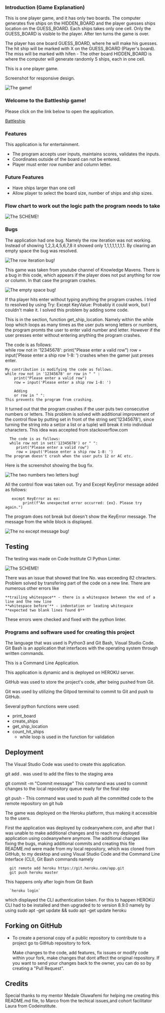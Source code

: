 ### Introduction (Game Explanation)

This is one player game, and it has only
two boards. The computer generates five ships on the HIDDEN_BOARD
and the player guesses ships location on the GUESS_BOARD. Each ships takes 
only one cell. Only the GUESS_BOARD is visible to the player. After ten
turns the game is over.

The player has one board GUESS_BOARD, where he will make his guesses. 
The hit ship will be marked with X on the GUESS_BOARD (Player's board).
The miss will be marked with hifen -
The other board HIDDEN_BOARD is where the computer 
will generate randomly 5 ships, each in one cell.

This is a one player game.

Screenshot for responsive design.

 ![The game!](outline.png "The outline from ami.responsivedesign")


 ### Welcome to the Battleship game!

 Please click on the link below to open the application.
 
 [Battleship](https://battle-d964f125f218.herokuapp.com/)

### Features

This application is for entertainment.

 + The program accepts user inputs, maintains scores, validates the inputs.
 + Coordinates outside of the board can not be entered.
 + Player must enter row number and column letter.

### Future Features

 + Have ships larger than one cell
 + Allow player to select the board size, number of ships and ship sizes.

 ### Flow chart to work out the logic path the program needs to take 


 ![The SCHEME!](scheme.jpg "CHART")




 ### Bugs

 The application had one bug. Namely the row iteration was not working. Instead of showing 1,2,3,4,5,6,7,8 it showed only 1,1,1,1,1,1,1,1.
 By clearing an empty space the bug was resolved.

 ![The row iteration bug!](bug_rows.png "The bug")


 This game was taken from youtube channel of Knowledge Mavens.
 There is a bug in this code, which appears if the player does not put anything for row or column.
 In that case the program crashes.

 ![The empty space bug!](bug.png "The bug")

 If tha player hits enter without typing anything the program crashes. I tried to resolved by
 using 
 Try:
Except KeyValue:
Probably it could work, but I couldn't make it. I solved this problem by adding some code.

This is in the section, function get_ship_location. Namely within the while loop which loops as many times as the user puts wrong letters or numbers, the program promts the user to enter valid number and letter. However if the user presses enter without entering anything the program crashes. 

The code is as follows:  
    while row not in '12345678':
        print("Please enter a valid row")
        row = input('Please enter a ship row 1-8: ')
    crashes when the gamer just preses enter.

    My contribution is modifying the code as follows.
    while row not in '12345678' or row in " " :
        print("Please enter a valid row")
        row = input('Please enter a ship row 1-8: ')

        Adding 
        or row in " ":
    This prevents the program from crashing.

It turned out that the program crashes if the user puts two consecutive numbers or letters. This problem is solved with additional improvement of the control flow by putting set in front of the string set('12345678'), since turning the string into a set(or a list or a tuple) will break it into individual characters. This idea was accepted from stackoverflow.com

      The code is as follows:  
      while row not in set('12345678') or " ":
         print("Please enter a valid row")
         row = input('Please enter a ship row 1-8: ')
    The program doesn't crash when the user puts 12 or AC etc.

Here is the screenshot showing the bug fix.

![The two numbers two letters bug!](two_letter_bug.png "The two letter/figure bug")

All the control flow was taken out. Try and Except KeyError message added as follows:
  
       except KeyError as ex: 
            print(f"An unexpected error occurred: {ex}. Please try again.")

  The program does not break but doesn't show the KeyError message. The message from the while block is displayed.

![The no except message bug!](no_except_mess.png "The no exceptio message bug")
  

## Testing

The testing was made on Code Institute CI Python Linter.

![The SCHEME!](CL_Python_Linter.png "CHART")

There was an issue that showed that line No. was exceeding 82 chracters. Problem solved by transfering part of the code on a new line.
There are numerous other errors like 

    **trailing whitespace** - there is a whitespace between the end of a line and the new line
    **whitespace before'** - indentation or leading whitespace
    **expected two blank lines found 0**
These errors were checked and fixed with the python linter.

### Programs and software used for creating this project

The language that was used is Python3 and Git Bash, Visual Studio Code.
Git Bash is an application that interfaces with the operating system
through written commands.

This is a Command Line Application.

 This application is dynamic and is deployed on HEROKU server.

 GitHub was used to store the project's code, after being pushed
 from Git.

 Git was used by utilizing the Gitpod terminal to commit to Git and push to GitHub.

 Several python functions were used:

  + print_board
  + create_ships
  + get_ship_location
  + count_hit_ships
    + while loop is used in the function for validation

## Deployment

The Visual Studio Code was used to create this application.

git add . was  used to add the files to the staging area

  git commit -m "Commit message"
This command was used to commit changes to the local repository queue
ready for the final step

  git push - This command was used to push all the committed code to the remote repository
on git hub

The game was deployed on the Heroku platform, thus making it accessible to the users.

First the application was deployed by codeanywhere.com, and after that I was unable to
make additional changes and to reach my deployed application using codeanywhere anymore. The additional
changes like fixing the bugs, making additional commits and creating this file README.md were made 
from my local repository, which was cloned from GitHub, to my desktop and using Visual Studio Code and the Command Line Interface (CLI), Git Bash commands namely 

      git remote add heroku https://git.heroku.com/app.git
      git push heroku master
      
This happens only after login from Git Bash
   
      `heroku login`

which displayed the CLI authentication token.
For this to happen HEROKU CLI had to be installed and then upgraded to to version 8.9.0
namely by using
      sudo apt -get update && sudo apt -get update heroku

## Forking on GitHub

- To create a personal copy of a public repository to contribute to a project go to GitHub repository to fork.

    Make changes to the code, add features, fix issues or modify code within your fork, 
    make changes that dont affect the original repository. If you want to send your changes
    back to the owner, you can do so by creating a "Pull Request".

## Credits

Special thanks to my mentor Medale Oluwafemi for helping me creating this README.md file, to Marco from the techical issues,and cohort facilitator Laura from Codeinstitute.











